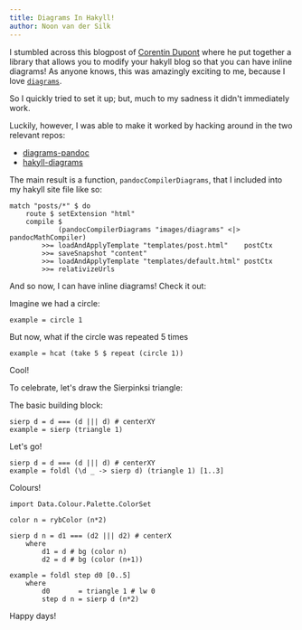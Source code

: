 ```yaml
---
title: Diagrams In Hakyll!
author: Noon van der Silk
---
```


I stumbled across this blogpost of [Corentin
Dupont](http://www.corentindupont.info/blog/posts/Programming/2015-09-14-diagrams.html)
where he put together a library that allows you to modify your hakyll blog so
that you can have inline diagrams! As anyone knows, this was amazingly
exciting to me, because I love
[`diagrams`](https://archives.haskell.org/projects.haskell.org/diagrams/). 

So I quickly tried to set it up; but, much to my sadness it didn't immediately
work.

Luckily, however, I was able to make it worked by hacking around in the two
relevant repos:

- [diagrams-pandoc](https://github.com/silky/diagrams-pandoc)
- [hakyll-diagrams](https://github.com/silky/hakyll-diagrams)

The main result is a function, `pandocCompilerDiagrams`, that I included into
my hakyll site file like so:

                
```
match "posts/*" $ do
    route $ setExtension "html"
    compile $ 
            (pandocCompilerDiagrams "images/diagrams" <|> pandocMathCompiler)
        >>= loadAndApplyTemplate "templates/post.html"    postCtx
        >>= saveSnapshot "content"
        >>= loadAndApplyTemplate "templates/default.html" postCtx
        >>= relativizeUrls
```

And so now, I can have inline diagrams! Check it out:

Imagine we had a circle:

``` {.diagram-haskell}
example = circle 1
```

But now, what if the circle was repeated 5 times

``` {.diagram-haskell}
example = hcat (take 5 $ repeat (circle 1))
```

Cool!

To celebrate, let's draw the Sierpinksi triangle:

The basic building block:
``` {.diagram-haskell}
sierp d = d === (d ||| d) # centerXY
example = sierp (triangle 1)
```

Let's go!

``` {.diagram-haskell}
sierp d = d === (d ||| d) # centerXY
example = foldl (\d _ -> sierp d) (triangle 1) [1..3]
```

Colours!

``` {.diagram-haskell}
import Data.Colour.Palette.ColorSet

color n = rybColor (n*2)
 
sierp d n = d1 === (d2 ||| d2) # centerX
    where
        d1 = d # bg (color n)
        d2 = d # bg (color (n+1))

example = foldl step d0 [0..5]
    where
        d0       = triangle 1 # lw 0
        step d n = sierp d (n*2)
```

Happy days!
